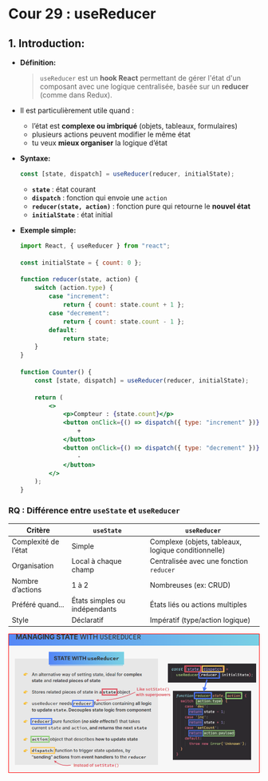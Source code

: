 # Cour 29 : **useReducer**

## 1. **Introduction:**

-   **Définition:**

    > `useReducer` est un **hook React** permettant de gérer l'état d'un composant avec une logique centralisée, basée sur un **reducer** (comme dans Redux).

-   Il est particulièrement utile quand :

    -   l’état est **complexe ou imbriqué** (objets, tableaux, formulaires)
    -   plusieurs actions peuvent modifier le même état
    -   tu veux **mieux organiser** la logique d’état

-   **Syntaxe:**

    ```js
    const [state, dispatch] = useReducer(reducer, initialState);
    ```

    -   **`state`** : état courant
    -   **`dispatch`** : fonction qui envoie une `action`
    -   **`reducer(state, action)`** : fonction pure qui retourne le **nouvel état**
    -   **`initialState`** : état initial

-   **Exemple simple:**

    ```jsx
    import React, { useReducer } from "react";

    const initialState = { count: 0 };

    function reducer(state, action) {
    	switch (action.type) {
    		case "increment":
    			return { count: state.count + 1 };
    		case "decrement":
    			return { count: state.count - 1 };
    		default:
    			return state;
    	}
    }

    function Counter() {
    	const [state, dispatch] = useReducer(reducer, initialState);

    	return (
    		<>
    			<p>Compteur : {state.count}</p>
    			<button onClick={() => dispatch({ type: "increment" })}>
    				+
    			</button>
    			<button onClick={() => dispatch({ type: "decrement" })}>
    				-
    			</button>
    		</>
    	);
    }
    ```

### RQ : **Différence entre `useState` et `useReducer`**

| Critère              | `useState`                    | `useReducer`                                        |
| -------------------- | ----------------------------- | --------------------------------------------------- |
| Complexité de l’état | Simple                        | Complexe (objets, tableaux, logique conditionnelle) |
| Organisation         | Local à chaque champ          | Centralisée avec une fonction `reducer`             |
| Nombre d’actions     | 1 à 2                         | Nombreuses (ex: CRUD)                               |
| Préféré quand...     | États simples ou indépendants | États liés ou actions multiples                     |
| Style                | Déclaratif                    | Impératif (type/action logique)                     |

![alt text](image.png)
